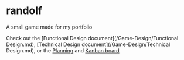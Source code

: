 # randolf
A small game made for my portfolio  

Check out the [Functional Design document](/Game-Design/Functional Design.md), [Technical Design document](/Game-Design/Technical Design.md), or the [Planning](/Game-Design/planning.md) and [Kanban board](https://github.com/oddsqrl/randolf/projects/1)
